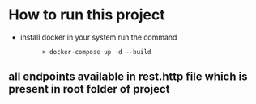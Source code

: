 # How to run this project
* install docker in your system
    run the command

            > docker-compose up -d --build
## all endpoints available in rest.http file which is present in root folder of project
